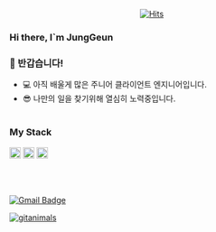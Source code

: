 <div align=center>

[![Hits](https://hits.seeyoufarm.com/api/count/incr/badge.svg?url=https%3A%2F%2Fgithub.com%2FPortugaCode)](https://hits.seeyoufarm.com) 

</div>

### Hi there, I`m JungGeun
### 👋 반갑습니다!
* 💻 아직 배울게 많은 주니어 클라이언트 엔지니어입니다.
* 😎 나만의 일을 찾기위해 열심히 노력중입니다.
<br/><br/>

### My Stack  
<code><img height="20" src="https://img.shields.io/badge/C%23-239120?style=for-the-badge&logo=csharp&logoColor=white"></code>
<code><img height="20" src="https://img.shields.io/badge/Unity-100000?style=for-the-badge&logo=unity&logoColor=white"></code>
<code><img height="20" src="https://img.shields.io/badge/Sqlite-003B57?style=for-the-badge&logo=sqlite&logoColor=white"></code>

<br><br/>


[![Gmail Badge](https://img.shields.io/badge/-Gmail-d14836?style=flat-square&logo=Gmail&logoColor=white&link=mailto:poolutoocaa123@gmail.com)](mailto:poolutoocaa123@gmail.com)
</div>

[![gitanimals](https://render.gitanimals.org/farms/PortugaCode)](https://github.com/devxb/gitanimals)

